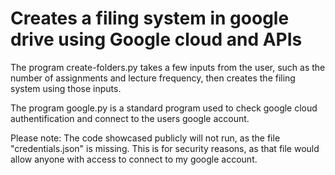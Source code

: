 <h1>Creates a filing system in google drive using Google cloud and APIs</h1>
The program create-folders.py takes a few inputs from the user, such as the number of assignments and lecture frequency,
then creates the filing system using those inputs.

The program google.py is a standard program used to check google cloud authentification and connect to the users google account.

Please note: The code showcased publicly will not run, as the file "credentials.json" is missing. This is for security reasons, as that file would allow anyone with access to connect to my google account.
